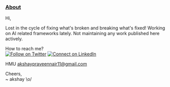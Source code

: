 <h3><ins>About</ins></h3>
Hi,

Lost in the cycle of fixing what's broken and breaking what's fixed! Working on AI related frameworks lately. Not maintaining any work published here actively.

How to reach me?<br>
[![Follow on Twitter](https://img.shields.io/badge/--twitter?label=Twitter&logo=Twitter&style=social)](https://twitter.com/akshaay_11) [![Connect on LinkedIn](https://img.shields.io/badge/--linkedin?label=LinkedIn&logo=LinkedIn&style=social)](www.linkedin.com/in/akshaypraveennair)

HMU akshaypraveennair11@gmail.com

Cheers,<br>
~ akshay \o/

